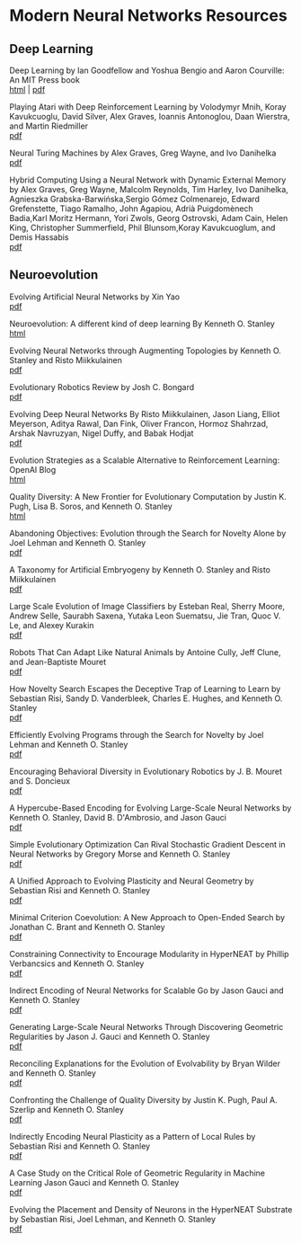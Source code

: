 # Modern Neural Networks Resources

## Deep Learning

Deep Learning by Ian Goodfellow and Yoshua Bengio and Aaron Courville: An MIT
Press book \
[html][Deep-Learning-Bengio-Courville-Goodfellow-HTML] | [pdf][Deep-Learning-Bengio-Courville-Goodfellow-PDF]

Playing Atari with Deep Reinforcement Learning by Volodymyr Mnih, Koray
Kavukcuoglu, David Silver, Alex Graves, Ioannis Antonoglou, Daan Wierstra, and
Martin Riedmiller \
[pdf][Playing-Atari-With-Deep-Reinforcement-Learning-PDF]

Neural Turing Machines by Alex Graves, Greg Wayne, and Ivo Danihelka \
[pdf][Neural-Turing-Machines-PDF]

Hybrid Computing Using a Neural Network with Dynamic External Memory by
Alex Graves, Greg Wayne, Malcolm Reynolds, Tim Harley, Ivo Danihelka, Agnieszka
Grabska-Barwińska,Sergio Gómez Colmenarejo, Edward Grefenstette, Tiago Ramalho,
John Agapiou, Adrià Puigdomènech Badia,Karl Moritz Hermann, Yori Zwols, Georg
Ostrovski, Adam Cain, Helen King, Christopher Summerfield, Phil Blunsom,Koray
Kavukcuoglum, and Demis Hassabis \
[pdf][Hybrid-Computing-Using-a-Neural-Network-with-Dynamic-External-Memory-PDF]

## Neuroevolution

Evolving Artificial Neural Networks by Xin Yao \
[pdf][Evolving-Artificial-Neural-Networks-Yao-PDF]

Neuroevolution: A different kind of deep learning By Kenneth O. Stanley \
[html][Neuroevolution-A-Different-Kind-Of-Deep-Learning-HTML]

Evolving Neural Networks through Augmenting Topologies by Kenneth O. Stanley and
Risto Miikkulainen \
[pdf][NEAT-PDF]

Evolutionary Robotics Review by Josh C. Bongard \
[pdf][Evolutionary-Robotics-Review-PDF]

Evolving Deep Neural Networks By Risto Miikkulainen, Jason Liang, Elliot
Meyerson, Aditya Rawal, Dan Fink, Oliver Francon, Hormoz Shahrzad, Arshak
Navruzyan, Nigel Duffy, and Babak Hodjat \
[pdf][Evolving-Deep-Neural-Networks-PDF]

Evolution Strategies as a Scalable Alternative to Reinforcement Learning: OpenAI
Blog \
[html][Evolution-Strategies-As-A-Scalable-Alternative-To-Reinforcement-Learning-HTML]

Quality Diversity: A New Frontier for Evolutionary Computation by Justin K.
Pugh, Lisa B. Soros, and Kenneth O. Stanley \
[html][Quality-Diversity-A-New-Frontier-HTML]

Abandoning Objectives: Evolution through the Search for Novelty Alone by Joel
Lehman and Kenneth O. Stanley \
[pdf][Abandoning-Objectives-PDF]

A Taxonomy for Artificial Embryogeny by Kenneth O. Stanley and Risto
Miikkulainen \
[pdf][A-Taxonomy-For-Artificial-Embryogeny-PDF]

Large Scale Evolution of Image Classifiers by Esteban Real, Sherry Moore, Andrew
Selle, Saurabh Saxena, Yutaka Leon Suematsu, Jie Tran, Quoc V. Le, and Alexey
Kurakin \
[pdf][Large-Scale-Evolution-Of-Image-Classifiers-PDF]

Robots That Can Adapt Like Natural Animals by Antoine Cully, Jeff Clune, and
Jean-Baptiste Mouret \
[pdf][Robots-That-Can-Adapt-Like-Natural-Animals-PDF]

How Novelty Search Escapes the Deceptive Trap of Learning to Learn by Sebastian
Risi, Sandy D. Vanderbleek, Charles E. Hughes, and Kenneth O. Stanley \
[pdf][How-Novelty-Search-Escapes-The-Deceptive-Trap-PDF]

Efficiently Evolving Programs through the Search for Novelty by Joel Lehman and
Kenneth O. Stanley \
[pdf][Efficiently-Evolving-Programs-Through-The-Search-For-Novelty-PDF]

Encouraging Behavioral Diversity in Evolutionary Robotics by J. B. Mouret and S.
Doncieux \
[pdf][Encouraging-Behavioral-Diversity-in-Evolutionary-Robotics-PDF]

A Hypercube-Based Encoding for Evolving Large-Scale Neural Networks by Kenneth
O. Stanley, David B. D'Ambrosio, and Jason Gauci \
[pdf][HyperNEAT-PDF]

Simple Evolutionary Optimization Can Rival Stochastic Gradient Descent in Neural
Networks by Gregory Morse and Kenneth O. Stanley \
[pdf][Evolutionary-Optimization-Can-Rival-Gradient-Descent-PDF]

A Unified Approach to Evolving Plasticity and Neural Geometry by Sebastian Risi
and Kenneth O. Stanley \
[pdf][Evolving-Plasticity-and-Neural-Geometry-PDF]

Minimal Criterion Coevolution: A New Approach to Open-Ended Search by Jonathan
C. Brant and Kenneth O. Stanley \
[pdf][Minimal-Criterion-Coevolution-PDF]

Constraining Connectivity to Encourage Modularity in HyperNEAT by Phillip
Verbancsics and Kenneth O. Stanley \
[pdf][Constaining-Connectivity-To-Encourage-Modularity-In-HyperNEAT-PDF]

Indirect Encoding of Neural Networks for Scalable Go by Jason Gauci and Kenneth
O. Stanley \
[pdf][Indirect-Encoding-Of-Neural-Networks-For-Scalable-Go-PDF]

Generating Large-Scale Neural Networks Through Discovering Geometric
Regularities by Jason J. Gauci and Kenneth O. Stanley \
[pdf][Generating-Large-Scale-Neural-Networks-Through-Geometric-Regularities-PDF]

Reconciling Explanations for the Evolution of Evolvability by Bryan Wilder and
Kenneth O. Stanley \
[pdf][Reconciling Explanations-For-The-Evolution-Of-Evolvability-PDF]

Confronting the Challenge of Quality Diversity by Justin K. Pugh, Paul A.
Szerlip and Kenneth O. Stanley \
[pdf][Confronting-The-Challenge-Of-Quality-Diversity-PDF]

Indirectly Encoding Neural Plasticity as a Pattern of Local Rules by Sebastian
Risi and Kenneth O. Stanley \
[pdf][Indirectly-Encoding-Neural-Plasticity-As-A-Pattern-Of-Local-Rules-PDF]

A Case Study on the Critical Role of Geometric Regularity in Machine Learning
Jason Gauci and Kenneth O. Stanley \
[pdf][Critical-Role-Of-Geometric-Regularity-In-Machine-Learning-PDF]

Evolving the Placement and Density of Neurons in the HyperNEAT Substrate by
Sebastian Risi, Joel Lehman, and Kenneth O. Stanley \
[pdf][Evolving-The-Placement-And-Density-Of-Neurons-In-The-HyperNEAT-Substrate]

[A-Taxonomy-For-Artificial-Embryogeny-PDF]: https://pdfs.semanticscholar.org/2250/50ee487b17ced9f05844f078ff5345f5c9cc.pdf "A Taxonomy for Articial Embryogeny"
[Abandoning-Objectives-PDF]: http://eplex.cs.ucf.edu/papers/lehman_ecj11.pdf "Abandoning Objectives: Evolution through the Search for Novelty Alone"
[Confronting-The-Challenge-Of-Quality-Diversity-PDF]: http://eplex.cs.ucf.edu/papers/pugh_gecco15.pdf "Confronting the Challenge of Quality Diversity"
[Constaining-Connectivity-To-Encourage-Modularity-In-HyperNEAT-PDF]: http://eplex.cs.ucf.edu/papers/verbancsics_gecco11.pdf "Constraining Connectivity to Encourage Modularity in HyperNEAT"
[Critical-Role-Of-Geometric-Regularity-In-Machine-Learning-PDF]: http://eplex.cs.ucf.edu/papers/gauci_aaai08.pdf "A Case Study on the Critical Role of Geometric Regularity in Machine Learning"
[Deep-Learning-Bengio-Courville-Goodfellow-HTML]: http://www.deeplearningbook.org "deeplearningbook.org"
[Deep-Learning-Bengio-Courville-Goodfellow-PDF]: https://github.com/janishar/mit-deep-learning-book-pdf "GitHub.com | janishar/mit-deep-learning-book-pdf"
[Efficiently-Evolving-Programs-Through-The-Search-For-Novelty-PDF]: http://eplex.cs.ucf.edu/papers/lehman_gecco10b.pdf "Efficiently Evolving Progams thorugh the Search for Novelty"
[Encouraging-Behavioral-Diversity-in-Evolutionary-Robotics-PDF]: https://www.mitpressjournals.org/doi/pdf/10.1162/EVCO_a_00048 "Encouraging Behavioral Diversity in Evolutionary Robotics"
[Evolution-Strategies-As-A-Scalable-Alternative-To-Reinforcement-Learning-HTML]: https://blog.openai.com/evolution-strategies/ "Evolution Strategies as a Scalable Alternative to Reinforcement Learning | OpenAI Blog"
[Evolutionary-Optimization-Can-Rival-Gradient-Descent-PDF]: http://eplex.cs.ucf.edu/papers/morse_gecco16.pdf "Simple Evolutionary Optimization Can Rival Stochastic Gradient Descent in Neural Networks"
[Evolutionary-Robotics-Review-PDF]: https://eclass.aueb.gr/modules/document/file.php/MISC106/Evolutionary%20Robotics.pdf "Evolutionary Robotics Review -- ACM"
[Evolving-Artificial-Neural-Networks-Yao-PDF]: http://avellano.fis.usal.es/~lalonso/compt_soft/articulos/yao99evolving.pdf "Evolving Artificial Neural Networks by Xin Yao"
[Evolving-Deep-Neural-Networks-PDF]: https://arxiv.org/pdf/1703.00548.pdf "Evolving Deep Neural Networks"
[Evolving-Plasticity-and-Neural-Geometry-PDF]: http://eplex.cs.ucf.edu/papers/risi_ijcnn12.pdf "A Unified Approach to Evolving Plasticity and Neural Geometry"
[Evolving-The-Placement-And-Density-Of-Neurons-In-The-HyperNEAT-Substrate]: http://eplex.cs.ucf.edu/papers/risi_gecco10.pdf "Evolving the Placement and Density of Neurons in the HyperNEAT Substrate"
[Generating-Large-Scale-Neural-Networks-Through-Geometric-Regularities-PDF]: http://eplex.cs.ucf.edu/papers/gauci_gecco07.pdf "Generating Large-Scale Neural Networks Through Discovering Geometric Regularities"
[How-Novelty-Search-Escapes-The-Deceptive-Trap-PDF]: http://eplex.cs.ucf.edu/papers/risi_gecco09.pdf "How Novelty Search Escapes the Deceptive Trap of Learning to Learn"
[Hybrid-Computing-Using-a-Neural-Network-with-Dynamic-External-Memory-PDF]: https://pdfs.semanticscholar.org/7635/78fa9003f6c0f735bc3250fc2116f6100463.pdf "Hybrid Computing Using a Neural Network with Dynamic External Memory"
[HyperNEAT-PDF]: http://eplex.cs.ucf.edu/papers/stanley_alife09.pdf "http://eplex.cs.ucf.edu/papers/stanley_alife09.pdf"
[Indirect-Encoding-Of-Neural-Networks-For-Scalable-Go-PDF]: http://eplex.cs.ucf.edu/papers/gauci_ppsn10.pdf "Indirect Encoding of Neural Networks for Scalable Go"
[Indirectly-Encoding-Neural-Plasticity-As-A-Pattern-Of-Local-Rules-PDF]: http://eplex.cs.ucf.edu/papers/risi_sab10.pdf "Indirectly Encoding Neural Plasticity as a Pattern of Local Rules"
[Large-Scale-Evolution-Of-Image-Classifiers-PDF]: https://arxiv.org/pdf/1703.01041.pdf "Large Scale Evolution of Image Classifiers | arxiv.org"
[Minimal-Criterion-Coevolution-PDF]: http://eplex.cs.ucf.edu/papers/brant_gecco17.pdf "Minimal Criterion Coevolution: A New Approach to Open-Ended Search"
[NEAT-PDF]: http://nn.cs.utexas.edu/downloads/papers/stanley.ec02.pdf "Evolving Neural Networks through Augmenting Topologies"
[Neural-Turing-Machines-PDF]: https://arxiv.org/pdf/1410.5401.pdf "Neural Turing Machines | arxiv.org"
[Neuroevolution-A-Different-Kind-Of-Deep-Learning-HTML]: https://www.oreilly.com/ideas/neuroevolution-a-different-kind-of-deep-learning "Neuroevolution: A different kind of deep learning -- O'Reilly Media"
[Playing-Atari-With-Deep-Reinforcement-Learning-PDF]: https://arxiv.org/pdf/1312.5602.pdf "Playing Atari with Deep Reinforcement Learning | arxiv.org"
[Quality-Diversity-A-New-Frontier-HTML]: https://www.frontiersin.org/articles/10.3389/frobt.2016.00040/full "Quality Diversity: A New Frontier for Evolutionary Computation | www.frontiersin.org"
[Reconciling Explanations-For-The-Evolution-Of-Evolvability-PDF]: http://eplex.cs.ucf.edu/papers/wilder_ab15.pdf "Reconciling Explanations for the Evolution of Evolvability"
[Robots-That-Can-Adapt-Like-Natural-Animals-PDF]: https://arxiv.org/pdf/1407.3501v2.pdf%3B "Robots That Can Adapt Lile Natrual Animals"
